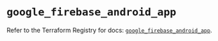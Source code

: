 # `google_firebase_android_app`

Refer to the Terraform Registry for docs: [`google_firebase_android_app`](https://registry.terraform.io/providers/hashicorp/google-beta/6.30.0/docs/resources/google_firebase_android_app).
